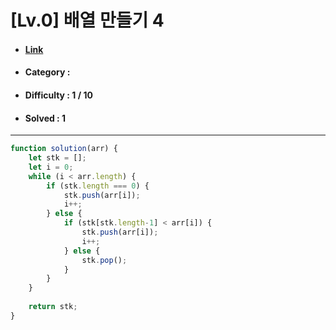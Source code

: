 # [Lv.0] 배열 만들기 4
* #### [Link](https://school.programmers.co.kr/learn/courses/30/lessons/181918)
* #### Category : 
* #### Difficulty : 1 / 10  
* #### Solved : 1

<hr />

```js
function solution(arr) {
    let stk = [];
    let i = 0;
    while (i < arr.length) {
        if (stk.length === 0) {
            stk.push(arr[i]);
            i++;
        } else {
            if (stk[stk.length-1] < arr[i]) {
                stk.push(arr[i]);
                i++;
            } else {
                stk.pop();
            }
        }
    }
  
    return stk;
}
```